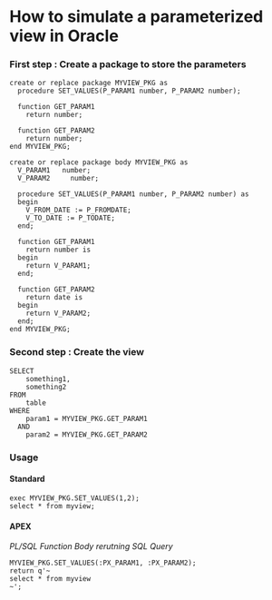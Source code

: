 # How to simulate a parameterized view in Oracle

### First step : Create a package to store the parameters

```plsql
create or replace package MYVIEW_PKG as
  procedure SET_VALUES(P_PARAM1 number, P_PARAM2 number);

  function GET_PARAM1
    return number;

  function GET_PARAM2
    return number;
end MYVIEW_PKG;

create or replace package body MYVIEW_PKG as
  V_PARAM1   number;
  V_PARAM2     number;

  procedure SET_VALUES(P_PARAM1 number, P_PARAM2 number) as
  begin
    V_FROM_DATE := P_FROMDATE;
    V_TO_DATE := P_TODATE;
  end;

  function GET_PARAM1
    return number is
  begin
    return V_PARAM1;
  end;

  function GET_PARAM2
    return date is
  begin
    return V_PARAM2;
  end;
end MYVIEW_PKG;
```

### Second step : Create the view

```plsql
SELECT
    something1,
    something2
FROM
    table
WHERE
    param1 = MYVIEW_PKG.GET_PARAM1
  AND
    param2 = MYVIEW_PKG.GET_PARAM2
```

### Usage

#### Standard
```plsql
exec MYVIEW_PKG.SET_VALUES(1,2);
select * from myview;
```

#### APEX
*PL/SQL Function Body rerutning SQL Query*
```plsql
MYVIEW_PKG.SET_VALUES(:PX_PARAM1, :PX_PARAM2);
return q'~
select * from myview 
~';
```
